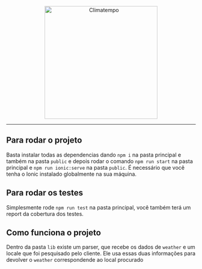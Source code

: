 <p align="center">
  <a href="http://www.climatempo.com.br">
      <img src="http://i.imgur.com/Q9lCAMF.png" alt="Climatempo" width="300px"/>
  </a>
</p>

___


## Para rodar o projeto
Basta instalar todas as dependencias dando `npm i` na pasta principal e também na
pasta `public` e depois rodar o comando `npm run start` na pasta principal e `npm run ionic:serve`
na pasta `public`. É necessário que você tenha o Ionic instalado globalmente na sua máquina. 

## Para rodar os testes

Simplesmente rode `npm run test` na pasta principal, você também terá um report da cobertura dos testes.

## Como funciona o projeto

Dentro da pasta `lib` existe um parser, que recebe os dados de `weather`
e um locale que foi pesquisado pelo cliente. Ele usa essas duas informações para devolver o `weather` correspondende ao local procurado
